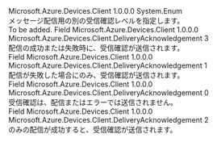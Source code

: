 <Type Name="DeliveryAcknowledgement" FullName="Microsoft.Azure.Devices.Client.DeliveryAcknowledgement">
  <TypeSignature Language="C#" Value="public enum DeliveryAcknowledgement" />
  <TypeSignature Language="ILAsm" Value=".class public auto ansi sealed DeliveryAcknowledgement extends System.Enum" />
  <TypeSignature Language="DocId" Value="T:Microsoft.Azure.Devices.Client.DeliveryAcknowledgement" />
  <TypeSignature Language="VB.NET" Value="Public Enum DeliveryAcknowledgement" />
  <TypeSignature Language="F#" Value="type DeliveryAcknowledgement = " />
  <AssemblyInfo>
    <AssemblyName>Microsoft.Azure.Devices.Client</AssemblyName>
    <AssemblyVersion>1.0.0.0</AssemblyVersion>
  </AssemblyInfo>
  <Base>
    <BaseTypeName>System.Enum</BaseTypeName>
  </Base>
  <Docs>
    <summary>
            メッセージ配信用の別の受信確認レベルを指定します。
            </summary>
    <remarks>To be added.</remarks>
  </Docs>
  <Members>
    <Member MemberName="Full">
      <MemberSignature Language="C#" Value="Full" />
      <MemberSignature Language="ILAsm" Value=".field public static literal valuetype Microsoft.Azure.Devices.Client.DeliveryAcknowledgement Full = int32(3)" />
      <MemberSignature Language="DocId" Value="F:Microsoft.Azure.Devices.Client.DeliveryAcknowledgement.Full" />
      <MemberSignature Language="VB.NET" Value="Full" />
      <MemberSignature Language="F#" Value="Full = 3" Usage="Microsoft.Azure.Devices.Client.DeliveryAcknowledgement.Full" />
      <MemberType>Field</MemberType>
      <AssemblyInfo>
        <AssemblyName>Microsoft.Azure.Devices.Client</AssemblyName>
        <AssemblyVersion>1.0.0.0</AssemblyVersion>
      </AssemblyInfo>
      <ReturnValue>
        <ReturnType>Microsoft.Azure.Devices.Client.DeliveryAcknowledgement</ReturnType>
      </ReturnValue>
      <MemberValue>3</MemberValue>
      <Docs>
        <summary>
            配信の成功または失敗時に、受信確認が送信されます。
            </summary>
      </Docs>
    </Member>
    <Member MemberName="NegativeOnly">
      <MemberSignature Language="C#" Value="NegativeOnly" />
      <MemberSignature Language="ILAsm" Value=".field public static literal valuetype Microsoft.Azure.Devices.Client.DeliveryAcknowledgement NegativeOnly = int32(1)" />
      <MemberSignature Language="DocId" Value="F:Microsoft.Azure.Devices.Client.DeliveryAcknowledgement.NegativeOnly" />
      <MemberSignature Language="VB.NET" Value="NegativeOnly" />
      <MemberSignature Language="F#" Value="NegativeOnly = 1" Usage="Microsoft.Azure.Devices.Client.DeliveryAcknowledgement.NegativeOnly" />
      <MemberType>Field</MemberType>
      <AssemblyInfo>
        <AssemblyName>Microsoft.Azure.Devices.Client</AssemblyName>
        <AssemblyVersion>1.0.0.0</AssemblyVersion>
      </AssemblyInfo>
      <ReturnValue>
        <ReturnType>Microsoft.Azure.Devices.Client.DeliveryAcknowledgement</ReturnType>
      </ReturnValue>
      <MemberValue>1</MemberValue>
      <Docs>
        <summary>
            配信が失敗した場合にのみ、受信確認が送信されます。
            </summary>
      </Docs>
    </Member>
    <Member MemberName="None">
      <MemberSignature Language="C#" Value="None" />
      <MemberSignature Language="ILAsm" Value=".field public static literal valuetype Microsoft.Azure.Devices.Client.DeliveryAcknowledgement None = int32(0)" />
      <MemberSignature Language="DocId" Value="F:Microsoft.Azure.Devices.Client.DeliveryAcknowledgement.None" />
      <MemberSignature Language="VB.NET" Value="None" />
      <MemberSignature Language="F#" Value="None = 0" Usage="Microsoft.Azure.Devices.Client.DeliveryAcknowledgement.None" />
      <MemberType>Field</MemberType>
      <AssemblyInfo>
        <AssemblyName>Microsoft.Azure.Devices.Client</AssemblyName>
        <AssemblyVersion>1.0.0.0</AssemblyVersion>
      </AssemblyInfo>
      <ReturnValue>
        <ReturnType>Microsoft.Azure.Devices.Client.DeliveryAcknowledgement</ReturnType>
      </ReturnValue>
      <MemberValue>0</MemberValue>
      <Docs>
        <summary>
            受信確認は、配信またはエラーでは送信されません。
            </summary>
      </Docs>
    </Member>
    <Member MemberName="PositiveOnly">
      <MemberSignature Language="C#" Value="PositiveOnly" />
      <MemberSignature Language="ILAsm" Value=".field public static literal valuetype Microsoft.Azure.Devices.Client.DeliveryAcknowledgement PositiveOnly = int32(2)" />
      <MemberSignature Language="DocId" Value="F:Microsoft.Azure.Devices.Client.DeliveryAcknowledgement.PositiveOnly" />
      <MemberSignature Language="VB.NET" Value="PositiveOnly" />
      <MemberSignature Language="F#" Value="PositiveOnly = 2" Usage="Microsoft.Azure.Devices.Client.DeliveryAcknowledgement.PositiveOnly" />
      <MemberType>Field</MemberType>
      <AssemblyInfo>
        <AssemblyName>Microsoft.Azure.Devices.Client</AssemblyName>
        <AssemblyVersion>1.0.0.0</AssemblyVersion>
      </AssemblyInfo>
      <ReturnValue>
        <ReturnType>Microsoft.Azure.Devices.Client.DeliveryAcknowledgement</ReturnType>
      </ReturnValue>
      <MemberValue>2</MemberValue>
      <Docs>
        <summary>
            のみの配信が成功すると、受信確認が送信されます。
            </summary>
      </Docs>
    </Member>
  </Members>
</Type>